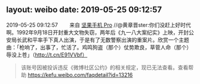 layout: weibo
date: 2019-05-25 09:12:57
---
2019-05-25 09:12:57  &nbsp;&nbsp;&nbsp;&nbsp;&nbsp;&nbsp; 来自 <a href="http://app.weibo.com/t/feed/Z4AgP" rel="nofollow">坚果手机 Pro</a>
//@黄章晋ster:你们没赶上好时代啊。1992年9月18日开封重大文物失窃，两年后《九一八大案纪实》上映，开封公安局长武和平率手下真人出演，于是有了无数警察出演的重案片。欣赏一个主题曲：「枪响了，出事了，忙活了。鸡鸣狗盗（那个）仗势欺良，草菅人命（那个）辱没上苍」（http://t.cn/E91VVbf）
>  该账号因被投诉违反《微博社区公约》的相关规定，现已无法查看。查看帮助 https://kefu.weibo.com/faqdetail?id=13216
